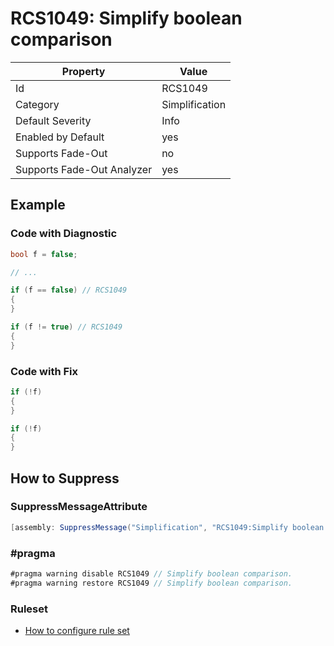 # RCS1049: Simplify boolean comparison

Property | Value
--- | ---
Id|RCS1049
Category|Simplification
Default Severity|Info
Enabled by Default|yes
Supports Fade\-Out|no
Supports Fade\-Out Analyzer|yes

## Example

### Code with Diagnostic

```csharp
bool f = false;

// ...

if (f == false) // RCS1049
{
}

if (f != true) // RCS1049
{
}
```

### Code with Fix

```csharp
if (!f)
{
}

if (!f)
{
}
```

## How to Suppress

### SuppressMessageAttribute

```csharp
[assembly: SuppressMessage("Simplification", "RCS1049:Simplify boolean comparison.", Justification = "<Pending>")]
```

### \#pragma

```csharp
#pragma warning disable RCS1049 // Simplify boolean comparison.
#pragma warning restore RCS1049 // Simplify boolean comparison.
```

### Ruleset

* [How to configure rule set](../HowToConfigureAnalyzers.md)
